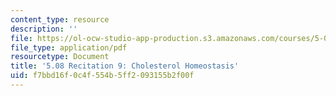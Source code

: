 ```yaml
---
content_type: resource
description: ''
file: https://ol-ocw-studio-app-production.s3.amazonaws.com/courses/5-08j-biological-chemistry-ii-spring-2016/f7bbd16f0c4f554b5ff2093155b2f00f_MIT5_08jS16r9.pdf
file_type: application/pdf
resourcetype: Document
title: '5.08 Recitation 9: Cholesterol Homeostasis'
uid: f7bbd16f-0c4f-554b-5ff2-093155b2f00f
---
```

